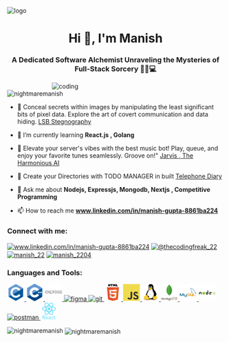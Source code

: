![logo](https://github.com/NightmareManish/NightmareManish/blob/main/Banner.png)
<h1 align="center">Hi 👋, I'm Manish</h1>
<h3 align="center">A Dedicated Software Alchemist Unraveling the Mysteries of Full-Stack Sorcery 🧙‍♂️💻</h3>

<img align = "right" alt = "coding" width = "400" src = "https://media.tenor.com/YZPnGuPeZv8AAAAd/coding.gif">
<p align="left"> <img src="https://komarev.com/ghpvc/?username=nightmaremanish&label=Profile%20views&color=0e75b6&style=flat" alt="nightmaremanish" /> </p>

- 🔭 Conceal secrets within images by manipulating the least significant bits of pixel data. Explore the art of covert communication and data hiding. [LSB Stegnography](https://github.com/NightmareManish/Image_steganography)

- 🌱 I’m currently learning **React.js , Golang**

- 👯 Elevate your server's vibes with the best music bot! Play, queue, and enjoy your favorite tunes seamlessly. Groove on!" [Jarvis , The Harmonious AI](https://github.com/NightmareManish/Jarvis)

- 🤝 Create your Directories with TODO MANAGER in built [Telephone Diary](https://github.com/NightmareManish/telephoneDiary)

- 💬 Ask me about **Nodejs, Expressjs, Mongodb, Nextjs , Competitive Programming**

- 📫 How to reach me **www.linkedin.com/in/manish-gupta-8861ba224**
<h3 align="left">Connect with me:</h3>
<p align="left">
<a href="https://linkedin.com/in/www.linkedin.com/in/manish-gupta-8861ba224" target="blank"><img align="center" src="https://raw.githubusercontent.com/rahuldkjain/github-profile-readme-generator/master/src/images/icons/Social/linked-in-alt.svg" alt="www.linkedin.com/in/manish-gupta-8861ba224" height="30" width="40" /></a>
<a href="https://instagram.com/@thecodingfreak_22" target="blank"><img align="center" src="https://raw.githubusercontent.com/rahuldkjain/github-profile-readme-generator/master/src/images/icons/Social/instagram.svg" alt="@thecodingfreak_22" height="30" width="40" /></a>
<a href="https://www.codechef.com/users/manish_22" target="blank"><img align="center" src="https://cdn.jsdelivr.net/npm/simple-icons@3.1.0/icons/codechef.svg" alt="manish_22" height="30" width="40" /></a>
<a href="https://www.leetcode.com/manish_2204" target="blank"><img align="center" src="https://raw.githubusercontent.com/rahuldkjain/github-profile-readme-generator/master/src/images/icons/Social/leet-code.svg" alt="manish_2204" height="30" width="40" /></a>
</p>

<h3 align="left">Languages and Tools:</h3>
<p align="left"> <a href="https://www.cprogramming.com/" target="_blank" rel="noreferrer"> <img src="https://raw.githubusercontent.com/devicons/devicon/master/icons/c/c-original.svg" alt="c" width="40" height="40"/> </a> <a href="https://www.w3schools.com/cpp/" target="_blank" rel="noreferrer"> <img src="https://raw.githubusercontent.com/devicons/devicon/master/icons/cplusplus/cplusplus-original.svg" alt="cplusplus" width="40" height="40"/> </a> <a href="https://expressjs.com" target="_blank" rel="noreferrer"> <img src="https://raw.githubusercontent.com/devicons/devicon/master/icons/express/express-original-wordmark.svg" alt="express" width="40" height="40"/> </a> <a href="https://www.figma.com/" target="_blank" rel="noreferrer"> <img src="https://www.vectorlogo.zone/logos/figma/figma-icon.svg" alt="figma" width="40" height="40"/> </a> <a href="https://git-scm.com/" target="_blank" rel="noreferrer"> <img src="https://www.vectorlogo.zone/logos/git-scm/git-scm-icon.svg" alt="git" width="40" height="40"/> </a> <a href="https://www.w3.org/html/" target="_blank" rel="noreferrer"> <img src="https://raw.githubusercontent.com/devicons/devicon/master/icons/html5/html5-original-wordmark.svg" alt="html5" width="40" height="40"/> </a> <a href="https://developer.mozilla.org/en-US/docs/Web/JavaScript" target="_blank" rel="noreferrer"> <img src="https://raw.githubusercontent.com/devicons/devicon/master/icons/javascript/javascript-original.svg" alt="javascript" width="40" height="40"/> </a> <a href="https://www.linux.org/" target="_blank" rel="noreferrer"> <img src="https://raw.githubusercontent.com/devicons/devicon/master/icons/linux/linux-original.svg" alt="linux" width="40" height="40"/> </a> <a href="https://www.mongodb.com/" target="_blank" rel="noreferrer"> <img src="https://raw.githubusercontent.com/devicons/devicon/master/icons/mongodb/mongodb-original-wordmark.svg" alt="mongodb" width="40" height="40"/> </a> <a href="https://www.mysql.com/" target="_blank" rel="noreferrer"> <img src="https://raw.githubusercontent.com/devicons/devicon/master/icons/mysql/mysql-original-wordmark.svg" alt="mysql" width="40" height="40"/> </a> <a href="https://nodejs.org" target="_blank" rel="noreferrer"> <img src="https://raw.githubusercontent.com/devicons/devicon/master/icons/nodejs/nodejs-original-wordmark.svg" alt="nodejs" width="40" height="40"/> </a> <a href="https://postman.com" target="_blank" rel="noreferrer"> <img src="https://www.vectorlogo.zone/logos/getpostman/getpostman-icon.svg" alt="postman" width="40" height="40"/> </a> <a href="https://reactjs.org/" target="_blank" rel="noreferrer"> <img src="https://raw.githubusercontent.com/devicons/devicon/master/icons/react/react-original-wordmark.svg" alt="react" width="40" height="40"/> </a> </p>

<p><img align="left" src="https://github-readme-stats.vercel.app/api/top-langs?username=nightmaremanish&show_icons=true&locale=en&layout=compact" alt="nightmaremanish" /></p>

<p>&nbsp;<img align="center" src="https://github-readme-stats.vercel.app/api?username=nightmaremanish&show_icons=true&locale=en" alt="nightmaremanish" /></p>
